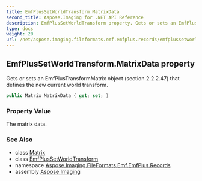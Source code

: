 ```yaml
---
title: EmfPlusSetWorldTransform.MatrixData
second_title: Aspose.Imaging for .NET API Reference
description: EmfPlusSetWorldTransform property. Gets or sets an EmfPlusTransformMatrix object section 2.2.2.47 that defines the new current world transform
type: docs
weight: 20
url: /net/aspose.imaging.fileformats.emf.emfplus.records/emfplussetworldtransform/matrixdata/
---
```

## EmfPlusSetWorldTransform.MatrixData property

Gets or sets an EmfPlusTransformMatrix object (section 2.2.2.47) that defines the new current world transform.

```csharp
public Matrix MatrixData { get; set; }
```

### Property Value

The matrix data.

### See Also

* class [Matrix](../../../aspose.imaging/matrix/)
* class [EmfPlusSetWorldTransform](../)
* namespace [Aspose.Imaging.FileFormats.Emf.EmfPlus.Records](../../emfplussetworldtransform/)
* assembly [Aspose.Imaging](../../../)


